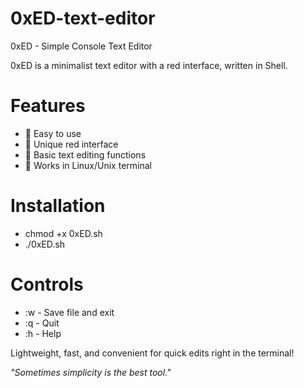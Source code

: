 # 0xED-text-editor
0xED - Simple Console Text Editor  

0xED is a minimalist text editor with a red interface, written in Shell.  

# Features  
- 🚀 Easy to use  
- 🔴 Unique red interface  
- 📝 Basic text editing functions  
- 🐧 Works in Linux/Unix terminal  

# Installation  
- chmod +x 0xED.sh
- ./0xED.sh 

# Controls  
- :w - Save file and exit 
- :q  - Quit  
- :h - Help

Lightweight, fast, and convenient for quick edits right in the terminal!  

*"Sometimes simplicity is the best tool."*
